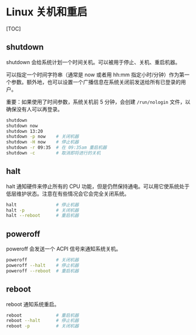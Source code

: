 # Linux 关机和重启

[TOC]

## shutdown

shutdown 会给系统计划一个时间关机。可以被用于停止、关机、重启机器。

可以指定一个时间字符串（通常是 now 或者用 hh:mm 指定小时/分钟）作为第一个参数。额外地，也可以设置一个广播信息在系统关闭前发送给所有已登录的用户。

重要：如果使用了时间参数，系统关机前 5 分钟，会创建 `/run/nologin` 文件，以确保没有人可以再登录。

```bash
shutdown
shutdown now
shutdown 13:20  
shutdown -p now    # 关闭机器
shutdown -H now    # 停止机器      
shutdown -r 09:35  # 在 09:35am 重启机器
shutdown -c        # 取消即将进行的关机
```

## halt

halt 通知硬件来停止所有的 CPU 功能，但是仍然保持通电。可以用它使系统处于低层维护状态。注意在有些情况会它会完全关闭系统。

```bash
halt               # 停止机器
halt -p            # 关闭机器
halt --reboot      # 重启机器
```

## poweroff

poweroff 会发送一个 ACPI 信号来通知系统关机。

```bash
poweroff           # 关闭机器
poweroff --halt    # 停止机器
poweroff --reboot  # 重启机器
```

## reboot

reboot 通知系统重启。

```bash
reboot             # 重启机器
reboot --halt      # 停止机器
reboot -p          # 关闭机器
```